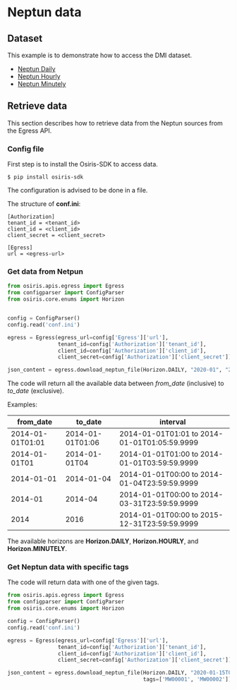 # Neptun data

## Dataset
This example is to demonstrate how to access the DMI dataset.

- [Neptun Daily](https://dataplatform.energinet.dk/detail/5466d7cc-77cb-4cd1-1155-08d925bcbaf2)
- [Neptun Hourly](https://dataplatform.energinet.dk/detail/0d80b6fc-fcfb-4848-1153-08d925bcbaf2)
- [Neptun Minutely](https://dataplatform.energinet.dk/detail/49408b8e-54fd-4d78-115d-08d925bcbaf2)

## Retrieve data

This section describes how to retrieve data from the Neptun sources from the Egress API.

### Config file
First step is to install the Osiris-SDK to access data.
``` shell
$ pip install osiris-sdk
```

The configuration is advised to be done in a file.

The structure of **conf.ini**:
```
[Authorization]
tenant_id = <tenant_id>
client_id = <client_id>
client_secret = <client_secret>

[Egress]
url = <egress-url>
```

### Get data from Netpun
``` python
from osiris.apis.egress import Egress
from configparser import ConfigParser
from osiris.core.enums import Horizon


config = ConfigParser()
config.read('conf.ini')

egress = Egress(egress_url=config['Egress']['url'],
                tenant_id=config['Authorization']['tenant_id'],
                client_id=config['Authorization']['client_id'],
                client_secret=config['Authorization']['client_secret'])

json_content = egress.download_neptun_file(Horizon.DAILY, "2020-01", "2020-02")
```
The code will return all the available data between *from_date* (inclusive) to *to_date* (exclusive).

Examples:

| from_date        | to_date          | interval                                     |
| ---------------- | ---------------- | -------------------------------------------- |
| 2014-01-01T01:01 | 2014-01-01T01:06 | 2014-01-01T01:01 to 2014-01-01T01:05:59.9999 |
| 2014-01-01T01    | 2014-01-01T04    | 2014-01-01T01:00 to 2014-01-01T03:59:59.9999 |
| 2014-01-01       | 2014-01-04       | 2014-01-01T00:00 to 2014-01-04T23:59:59.9999 |
| 2014-01          | 2014-04          | 2014-01-01T00:00 to 2014-03-31T23:59:59.9999 |
| 2014             | 2016             | 2014-01-01T00:00 to 2015-12-31T23:59:59.9999 |

The available horizons are **Horizon.DAILY**, **Horizon.HOURLY**, and **Horizon.MINUTELY**.

### Get Neptun data with specific tags
The code will return data with one of the given tags.
``` python
from osiris.apis.egress import Egress
from configparser import ConfigParser
from osiris.core.enums import Horizon

config = ConfigParser()
config.read('conf.ini')

egress = Egress(egress_url=config['Egress']['url'],
                tenant_id=config['Authorization']['tenant_id'],
                client_id=config['Authorization']['client_id'],
                client_secret=config['Authorization']['client_secret'])

json_content = egress.download_neptun_file(Horizon.DAILY, "2020-01-15T03:00", "2020-01-16T03:01",
                                           tags=['MW00001', 'MW00002'])
```
